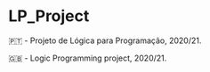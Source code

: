 # LP_Project

🇵🇹 - Projeto de Lógica para Programação, 2020/21.
  
🇬🇧 - Logic Programming project, 2020/21.
